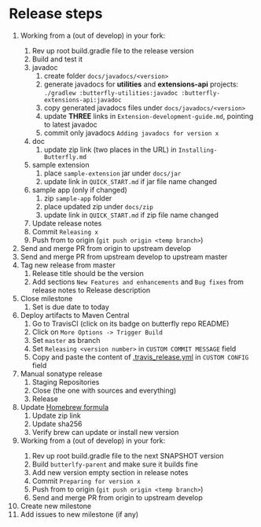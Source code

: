 # Release steps

1. Working from a <temp branch> (out of develop) in your fork:
   1. Rev up root build.gradle file to the release version
   1. Build and test it
   1. javadoc
      1. create folder `docs/javadocs/<version>`
      1. generate javadocs for **utilities** and **extensions-api** projects: `./gradlew :butterfly-utilities:javadoc :butterfly-extensions-api:javadoc`
      1. copy generated javadocs files under `docs/javadocs/<version>`
      1. update **THREE** links in `Extension-development-guide.md`, pointing to latest javadoc
      1. commit only javadocs `Adding javadocs for version x`
   1. doc
      1. update zip link (two places in the URL) in `Installing-Butterfly.md`
   1. sample extension
      1. place `sample-extension` jar under `docs/jar`
      1. update link in `QUICK_START.md` if jar file name changed
   1. sample app (only if changed)
      1. zip `sample-app` folder
      1. place updated zip under `docs/zip`
      1. update link in `QUICK_START.md` if zip file name changed
   1. Update release notes
   1. Commit `Releasing x`
   1. Push from <temp branch> to origin <temp branch> (`git push origin <temp branch>`)
1. Send and merge PR from origin <temp branch> to upstream develop
1. Send and merge PR from upstream develop to upstream master
1. Tag new release from master
   1. Release title should be the version
   1. Add sections `New Features and enhancements` and `Bug fixes` from release notes to Release description
1. Close milestone
   1. Set is due date to today
1. Deploy artifacts to Maven Central
   1. Go to TravisCI (click on its badge on butterfly repo README)
   1. Click on `More Options -> Trigger Build`
   1. Set `master` as branch
   1. Set `Releasing <version number>` in `CUSTOM COMMIT MESSAGE` field
   1. Copy and paste the content of [.travis_release.yml](.travis_release.yml) in `CUSTOM CONFIG` field
1. Manual sonatype release
   1. Staging Repositories
   1. Close (the one with sources and everything)
   1. Release
1. Update [Homebrew formula](https://github.com/paypal/homebrew-butterfly/blob/master/Formula/butterfly.rb)
   1. Update zip link
   1. Update sha256
   1. Verify brew can update or install new version
1. Working from a <temp branch> (out of develop) in your fork:
   1. Rev up root build.gradle file to the next SNAPSHOT version
   1. Build `butterlfy-parent` and make sure it builds fine
   1. Add new version empty section in release notes
   1. Commit `Preparing for version x`
   1. Push from <temp branch> to origin <temp branch> (`git push origin <temp branch>`)
   1. Send and merge PR from origin <temp branch> to upstream develop
1. Create new milestone
1. Add issues to new milestone (if any)